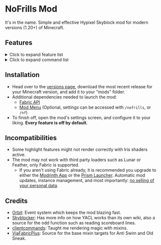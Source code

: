 # NoFrills Mod

It's in the name. Simple and effective Hypixel Skyblock mod for modern versions (1.20+) of Minecraft.

## Features

<details>
<summary>Click to expand feature list</summary>

- **General**

    - **Auto Sprint**: Essentially Toggle Sprint, but always active.
    - **Slot Binding**: Bind your hotbar slots to your inventory slots, similarly to NEU's slot binding.
    - **Price Tooltips**: Adds pricing information to item tooltips. Requires connectivity to the NoFrills API.
    - **Wardrobe Keybinds**: Adds hotkeys to the Skyblock Wardrobe.
    - **Chat Waypoints**: Automatically creates waypoints for coordinates sent in Party/Global chat.
    - **Etherwarp Overlay**: Highlights the block you're targeting with the Ether Transmission ability.
    - **Fullbright**: You know him, you love him.
    - **No Render**: Prevent various things from appearing.
    - **Pearl Refill**: Easily refill your Ender Pearls from your sacks with a keybind.
    - **Party Commands**: Provide various commands to your party members.
    - **Viewmodel**: Easily customize the appearance of your held item.
    - **Custom Keybinds**: Create keybinds that run a custom command when pressed.

- **Tweaks**

    - **No Loading Screen**: Fully removes the loading terrain screen that appears when switching islands.
    - **Middle Click Override**: Replaces left clicks with middle clicks in applicable GUIs, making navigation smoother.
    - **No Front Perspective**: Removes the front facing camera perspective.
    - **No Ability Place**: Prevents block items with abilities from being placeable client side, such as the
      Egglocator.
    - **Anti Swim**: Prevents the crawling and the swimming animations from activating.
    - **Enchant Fix**: Fixes client side issues with certain vanilla enchants.
    - **Item Count Fix**: Prevents the game from hiding item counts for unstackable items.
    - **Middle Click Fix**: Allows the middle mouse button to work just as it does on 1.8.9.
    - **No Drop Swing**: Don't swing your hand while dropping items.
    - **No Pearl Cooldown**: Removes the visual cooldown from Ender Pearls.
    - **Old Sneak**: Restores the old sneaking eye height and hitbox size.
    - **Riding Camera Fix**: Removes the floaty camera movement effect while riding entities.
    - **Snow Fix**: Adjusts snow layer collision to reduce lagbacks.
    - **Animation Fix**: Fixes the ancient bug where certain animations can play twice, such as unsneaking.
    - **Sneak Lag Fix**: Fixes lag backs that occur when you sneak while walking.
    - **Double Use Fix**: Fixes Blaze Daggers and Fishing Rods being able to activate twice at once.
    - **Old Safewalk**: Allows you to walk onto short blocks (such as carpet) while sneaking.
    - **Disconnect Fix**: Patches any known kick/disconnect issues.
    - **Break Reset Fix**: Fixes item updates resetting your block breaking progress.
    - **No Confirm Screen**: Removes the "Confirm Command Execution" screen and allows the command to run anyways.

- **Misc**

    - **Tooltip Scale**: Customize the scale of tooltips.
    - **Recipe Lookup**: Search up recipes for the hovered item with a keybind.
    - **Update Checker**: Checks if a NoFrills update is available the first time you join any world/server.
    - **Hotbar Swap**: A simple alternative to slot binding with no configuration needed.
    - **Auto Requeue**: Automatically starts a new Dungeons/Kuudra run once finished.
    - **Party Finder**: Various features for your monkey finding adventures.
    - **Command Tooltip**: Reveals the command that the hovered chat message would run when clicked.
    - **Auto Save**: Automatically saves your settings after closing the settings/HUD editor screen.
    - **Unfocused Tweaks**: Various optimizations for when you are tabbed out of Minecraft.
    - **Page Keybinds**: Adds next/previous page keybinds to applicable Skyblock GUIs.
    - **Force Nametag**: Makes player nametags always visible, even if they are invisible and/or sneaking.

- **Solvers**

    - **Experimentation Table**: Solves the Experimentation Table mini-games and prevents wrong clicks.
    - **Calendar Date**: Calculates the exact starting dates of events in the calendar.
    - **Spooky Chests**: Highlights nearby trick or treat chests during the Spooky Festival.
    - **Moonglade Beacon**: Solves the beacon tuning mini-game on Galatea.

- **Fishing**

    - **Cap Tracker**: Tracks the sea creature cap. Mostly for barn fishing.
    - **Mute Drake**: Prevents the Reindrake from blowing up your ears with gifts.
    - **Rare Glow**: Applies a glow effect to nearby rare/profitable sea creatures.
    - **Rare Alert**: Alerts you, and/or your party when you catch a rare sea creature.

- **Hunting**

    - **Invisibug Highlight**: Highlights nearby Invisibugs on the Galatea.
    - **Cinderbat Highlight**: Highlights the annoying bats on the Crimson Isle.
    - **Fusion Keybinds**: Adds handy keybinds to the Fusion Machine.
    - **Lasso Alert**: Plays a sound effect once you can reel in with your lasso.
    - **Instant Fog**: Makes the thick underwater fog disappear instantly.
    - **Shard Tracker**: Tracks obtained shards for you and displays information with a HUD element.
    - **Huntaxe Lock**: Requires you to double right click with your Huntaxe to be able to open the GUI.

- **Dungeons**

    - **Device Solvers**: Solvers for various F7/M7 devices.
    - **Starred Mob Highlight**: High performance starred mob highlights.
    - **Miniboss Highlight**: Highlights minibosses.
    - **Key Highlight**: Highlights nearby Wither and Blood keys.
    - **Spirit Bow Highlight**: Highlights the Spirit Bow in the F4/M4 boss fight.
    - **Reminders**: Various class specific Dungeons reminders.
    - **Leap Overlay**: Renders a custom overlay in place of the Spirit Leap menu.
    - **Terminal Solvers**: Solves terminals and prevents wrong clicks in F7/M7. Also hides item tooltips in every
      terminal.
    - **Terracotta Timers**: Renders timers on screen and for every dead terracotta in F6/M6.
    - **Wither Dragons**: Features for the last phase of M7.
    - **Secret Bat Highlight**: Applies a glow effect to secret bats.
    - **Livid Solver**: Finds and highlights the correct Livid in F5/M5.
    - **Prince Message**: Sends a message when you gain bonus score from the Prince Shard.
    - **Mimic Message**: Sends a message once you kill the Mimic. Should work even if it's instantly killed.
    - **Spirit Bear Timer**: Renders a timer on screen for when the Spirit Bear is going to spawn in F4/M4.

- **Kuudra**

    - **Drain Message**: Send a message when you drain your mana using an End Stone Sword.
    - **Fresh Timer**: Shows a timer on screen for the Fresh Tools essence shop ability.
    - **Kuudra Health**: Shows Kuudra's exact health on screen.
    - **Kuudra Hitbox**: Renders a hitbox for Kuudra.
    - **Waypoints**: Renders various waypoints in Kuudra.
    - **Pre Message**: Announces if no supply spawns at your pre spot (or your next pickup spot).
    - **Shop Cleaner**: Removes useless things from the perk shop.
    - **Chest Value**: Calculates the value of your Kuudra loot. Requires connectivity to the NoFrills API.

- **Slayer**

    - **Boss Highlight**: Highlights your slayer boss.
    - **Pillar Alert**: Alerts you when your Blaze boss spawns a fire pillar.
    - **No Attunement Spam**: Filters the chat messages about using the wrong attunement on the Blaze boss.
    - **Kill Timer**: Tracks how long your slayer boss took to kill.
    - **Chalice Highlight**: Highlights the Blood Ichor chalices spawned by the T5 Vampire.
    - **Ice Alert**: Shows a timer for when your Vampire boss is going to cast Twinclaws.
    - **Stake Alert**: Shows text on screen once you can vanquish your Vampire boss with the Steak Stake.
    - **Mute Vampire**: Prevents the Vampire Mania/Killer Springs sounds from playing.
    - **Hits Shield Display**: Renders the needed hits for the Voidgloom Seraph hits shield phase.
    - **Egg Hits Display**: Renders the needed hits for the Tarantula Broodfather egg sack phase.
    - **Beacon Tracer**: Draws tracers towards the Yang Glyphs thrown by the Voidgloom Seraph.
    - **Mute Enderman**: Prevents the angry Enderman sounds from playing.
    - **Cocoon Alert**: Alerts you when your slayer boss is cocooned by your Primordial belt.

- **Mining**

    - **Ability Alert**: Alerts you when your pickaxe ability cooldown is finished.
    - **Corpse Highlight**: Highlights corpses in the Glacite Mineshafts.
    - **Better Sky Mall**: Compacts Sky Mall messages, and fully hides them if you are not mining.
    - **Ghost Vision**: Makes Ghosts easier to see in the Dwarven Mines.
    - **Scatha Mining**: Scatha mining features.
    - **End Node Highlight**: Highlights Ender Nodes.
    - **Temple Skip**: Highlights a pearl skip spot for the Jungle Temple once you approach the entrance.

- **Farming**

    - **Space Farmer**: Allows you to farm by holding space bar, sneak and press space to activate.
    - **Glowing Mushrooms**: Highlights Glowing Mushrooms.
    - **Plot Borders**: Renders borders for plots.

</details>

<details>
<summary>Click to expand command list</summary>

- **Mod Commands** (accessed under `/nofrills`, or `/nf` for short)
    - **settings**: Opens the settings GUI.
    - **partyCommands**: Allows you to manage the player whitelist and blacklist for the Party Commands feature.
    - **checkUpdate**: Manually checks if a new release version of the mod is available.
    - **sendCoords**: Easily send your coordinates in the chat, with the option to choose the format. Uses Patcher
      format by default.
    - **copyCoords**: Alternative to the sendCoords command, which copies your coordinates to your clipboard instead of
      sending them in the chat.
    - **queue**: Command that lets you queue for any Dungeon floor/Kuudra tier.
    - **getPearls**: Refills your Ender Pearls (up to 16) directly from your sacks.
    - **ping**: Checks your current ping.
    - **hudEditor**: Opens the NoFrills hud editor.
    - **debug**: Random commands for logging, debugging, or testing.
    - **shardTracker**: Commands for managing the Shard Tracker feature.
- **Other Commands** (not under `/nofrills`)
    - **/yeet**: Instantly closes Minecraft.

</details>

## Installation

- Head over to the [versions page](https://modrinth.com/mod/nofrills/versions), download the most recent release for
  your Minecraft version, and add it to your "mods" folder.
- Additional dependencies needed to launch the mod:
    - [Fabric API](https://modrinth.com/mod/fabric-api)
    - [Mod Menu](https://modrinth.com/mod/modmenu) (Optional, settings can be accessed with `/nofrills`, or `/nf`)
- To finish off, open the mod's settings screen, and configure it to your liking. **Every feature is off by default**.

## Incompatibilities

- Some highlight features might not render correctly with Iris shaders active.
- The mod may not work with third party loaders such as Lunar or Feather, only Fabric is supported.
    - If you aren't using Fabric already, it is recommended you upgrade to either
      the [Modrinth App](https://modrinth.com/app) or the [Prism Launcher](https://prismlauncher.org/). Automatic mod
      updates, instance management, and most
      importantly: [no selling of your personal data](https://www.lunarclient.com/do-not-sell-or-share-my-personal-information).

## Credits

- [Orbit](https://github.com/MeteorDevelopment/orbit): Event system which keeps the mod blazing fast.
- [Skyblocker](https://github.com/SkyblockerMod/Skyblocker): Has more info on how YACL works than its own wiki, also a
  source for the odd function such as reading scoreboard lines.
- [clientcommands](https://github.com/Earthcomputer/clientcommands): Taught me rendering magic with mixins.
- [ViaFabricPlus](https://github.com/ViaVersion/ViaFabricPlus): Source for the base mixin targets for Anti Swim and Old
  Sneak.